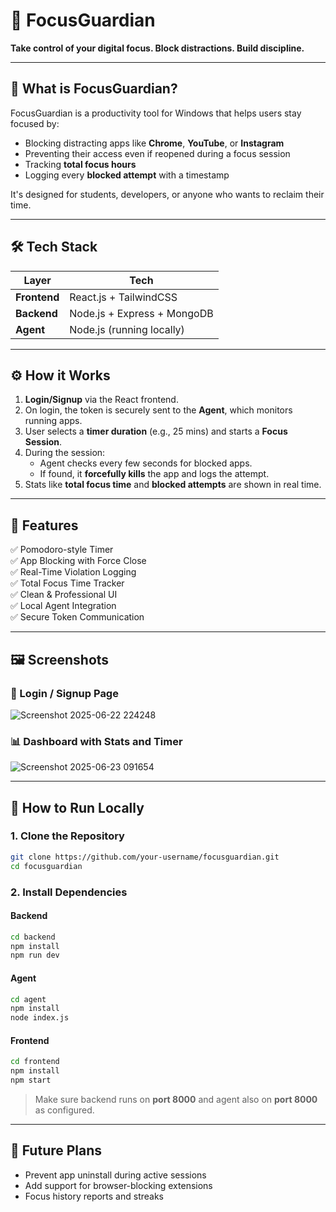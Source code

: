 # 🚫 FocusGuardian

**Take control of your digital focus. Block distractions. Build discipline.**

---

## 📌 What is FocusGuardian?

FocusGuardian is a productivity tool for Windows that helps users stay focused by:
- Blocking distracting apps like **Chrome**, **YouTube**, or **Instagram**
- Preventing their access even if reopened during a focus session
- Tracking **total focus hours**
- Logging every **blocked attempt** with a timestamp

It's designed for students, developers, or anyone who wants to reclaim their time.

---

## 🛠️ Tech Stack

| Layer        | Tech                         |
|--------------|------------------------------|
| **Frontend** | React.js + TailwindCSS       |
| **Backend**  | Node.js + Express + MongoDB  |
| **Agent**    | Node.js (running locally)    |

---

## ⚙️ How it Works

1. **Login/Signup** via the React frontend.
2. On login, the token is securely sent to the **Agent**, which monitors running apps.
3. User selects a **timer duration** (e.g., 25 mins) and starts a **Focus Session**.
4. During the session:
   - Agent checks every few seconds for blocked apps.
   - If found, it **forcefully kills** the app and logs the attempt.
5. Stats like **total focus time** and **blocked attempts** are shown in real time.

---

## 🌟 Features

✅ Pomodoro-style Timer  
✅ App Blocking with Force Close  
✅ Real-Time Violation Logging  
✅ Total Focus Time Tracker  
✅ Clean & Professional UI  
✅ Local Agent Integration  
✅ Secure Token Communication

---

## 🖼️ Screenshots

### 🔐 Login / Signup Page
![Screenshot 2025-06-22 224248](https://github.com/user-attachments/assets/5559825d-8de3-4f2b-ba46-01bafff151f1)


### 📊 Dashboard with Stats and Timer
![Screenshot 2025-06-23 091654](https://github.com/user-attachments/assets/e5734ffd-1e78-452b-b6a8-c1132fc04b0c)


---

## 🚀 How to Run Locally

### 1. Clone the Repository
```bash
git clone https://github.com/your-username/focusguardian.git
cd focusguardian
```

### 2. Install Dependencies

#### Backend
```bash
cd backend
npm install
npm run dev
```

#### Agent
```bash
cd agent
npm install
node index.js
```

#### Frontend
```bash
cd frontend
npm install
npm start
```

> Make sure backend runs on **port 8000** and agent also  on **port 8000** as configured.

---



## 📌 Future Plans

- Prevent app uninstall during active sessions  
- Add support for browser-blocking extensions  
- Focus history reports and streaks  

